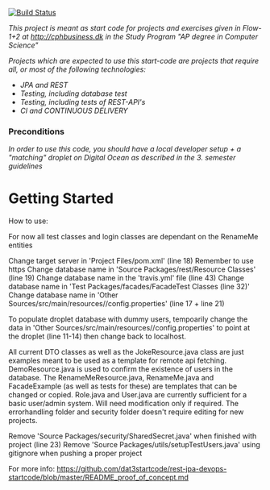 [![Build Status](https://travis-ci.org/dat3startcode/rest-jpa-devops-startcode.svg?branch=master)](https://travis-ci.org/dat3startcode/rest-jpa-devops-startcode)

*This project is meant as start code for projects and exercises given in Flow-1+2 at http://cphbusiness.dk in the Study Program "AP degree in Computer Science"*

*Projects which are expected to use this start-code are projects that require all, or most of the following technologies:*
 - *JPA and REST*
- *Testing, including database test*
- *Testing, including tests of REST-API's*
- *CI and CONTINUOUS DELIVERY*

### Preconditions
*In order to use this code, you should have a local developer setup + a "matching" droplet on Digital Ocean as described in the 3. semester guidelines* 
# Getting Started

How to use:

For now all test classes and login classes are dependant on the RenameMe entities

Change target server in 'Project Files/pom.xml' (line 18) Remember to use https
Change database name in 'Source Packages/rest/Resource Classes' (line 19)
Change database name in the 'travis.yml' file (line 43)
Change database name in 'Test Packages/facades/FacadeTest Classes (line 32)'
Change database name in 'Other Sources/src/main/resources/<default package>/config.properties' (line 17 + line 21)

To populate droplet database with dummy users, tempoarily change the data in 'Other Sources/src/main/resources/<default package>/config.properties'
to point at the droplet (line 11-14) then change back to localhost.

All current DTO classes as well as the JokeResource.java class are just examples meant to be used as a template for remote api fetching.
DemoResource.java is used to confirm the existence of users in the database.
The RenameMeResource.java, RenameMe.java and FacadeExample (as well as tests for these) are templates that can be changed or copied.
Role.java and User.java are currently sufficient for a basic user/admin system. Will need modification only if required.
The errorhandling folder and security folder doesn't require editing for new projects.

Remove 'Source Packages/security/SharedSecret.java' when finished with project (line 23)
Remove 'Source Packages/utils/setupTestUsers.java' using gitignore when pushing a proper project

For more info: https://github.com/dat3startcode/rest-jpa-devops-startcode/blob/master/README_proof_of_concept.md